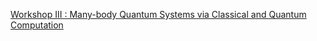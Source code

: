 [Workshop III : Many-body Quantum Systems via Classical and Quantum Computation](https://qi.tc/qi/111130)